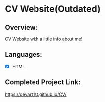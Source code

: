 # CV Website(Outdated)

## Overview:
CV Website with a little info about me!

## Languages:
 - [x] HTML

## Completed Project Link:
https://devart1st.github.io/CV/
